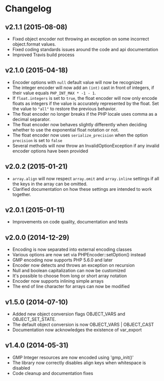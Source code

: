 # Changelog #

## v2.1.1 (2015-08-08) ##

  * Fixed object encoder not throwing an exception on some incorrect
    object.format values.
  * Fixed coding standards issues around the code and api documentation
  * Improved Travis build process

## v2.1.0 (2015-04-18) ##

  * Encoder options with `null` default value will now be recognized
  * The integer encoder will now add an `(int)` cast in front of integers, if
    their value equals `PHP_INT_MAX * -1 - 1`.
  * If `float.integers` is set to `true`, the float encoder will now only encode
    floats as integers if the value is accurately represented by the float. Set
    the value to `"all"` to restore the previous behavior.
  * The float encoder no longer breaks if the PHP locale uses comma as a decimal
    separator.
  * The float encoder now behaves slightly differently when deciding whether to
    use the exponential float notation or not.
  * The float encoder now uses `serialize_precision` when the option `precision`
    is set to `false` 
  * Several methods will now throw an InvalidOptionException if any invalid
    encoder options have been provided

## v2.0.2 (2015-01-21) ##

  * `array.align` will now respect `array.omit` and `array.inline` settings if
    all the keys in the array can be omitted.
  * Clarified documentation on how these settings are intended to work
    together.

## v2.0.1 (2015-01-11) ##

  * Improvements on code quality, documentation and tests

## v2.0.0 (2014-12-29) ##

  * Encoding is now separated into external encoding classes
  * Various options are now set via PHPEncoder::setOption() instead
  * GMP encoding now supports PHP 5.6.0 and later
  * Encoder now detects and throws an exception on recursion
  * Null and boolean capitalization can now be customized
  * It's possible to choose from long or short array notation
  * Encoder now supports inlining simple arrays
  * The end of line character for arrays can now be modified

## v1.5.0 (2014-07-10) ##

  * Added new object conversion flags OBJECT_VARS and OBJECT_SET_STATE.
  * The default object conversion is now OBJECT_VARS | OBJECT_CAST
  * Documentation now acknowledges the existence of var_export

## v1.4.0 (2014-05-31) ##

  * GMP Integer resources are now encoded using 'gmp_init()'
  * The library now correctly disables align keys when whitespace is disabled
  * Code cleanup and documentation fixes
